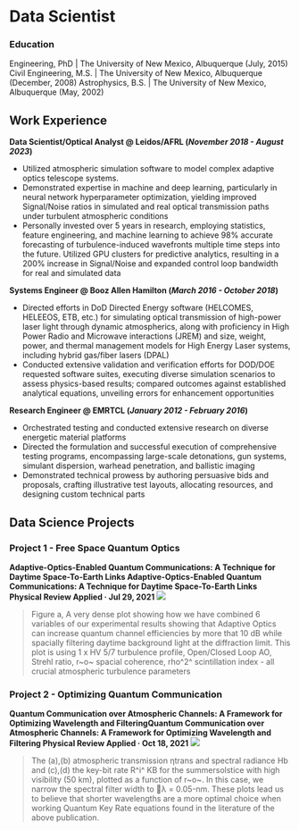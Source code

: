 # Data Scientist

### Education 
Engineering, PhD | The University of New Mexico, Albuquerque (July, 2015)
Civil Engineering, M.S. | The University of New Mexico, Albuquerque (December, 2008)
Astrophysics, B.S. | The University of New Mexico, Albuquerque (May, 2002)

## Work Experience
**Data Scientist/Optical Analyst @ Leidos/AFRL (_November 2018 - August 2023_)**
- Utilized atmospheric simulation software to model complex adaptive optics telescope systems.
- Demonstrated expertise in machine and deep learning, particularly in neural network hyperparameter optimization, yielding improved Signal/Noise ratios in simulated and real optical transmission paths under turbulent atmospheric conditions
- Personally invested over 5 years in research, employing statistics, feature engineering, and machine learning to achieve 98% accurate forecasting of turbulence-induced wavefronts multiple time steps into the future. Utilized GPU clusters for predictive analytics, resulting in a 200% increase in Signal/Noise and expanded control loop bandwidth for real and simulated data

**Systems Engineer @ Booz Allen Hamilton (_March 2016 - October 2018_)**
- Directed efforts in DoD Directed Energy software (HELCOMES, HELEEOS, ETB, etc.) for simulating optical transmission of high-power laser light through dynamic atmospherics, along with proficiency in High Power Radio and Microwave interactions (JREM) and size, weight, power, and thermal management models for High Energy Laser systems, including hybrid gas/fiber lasers (DPAL)
- Conducted extensive validation and verification efforts for DOD/DOE requested software suites, executing diverse simulation scenarios to assess physics-based results; compared outcomes against established analytical equations, unveiling errors for enhancement opportunities

**Research Engineer @ EMRTCL (_January 2012 - February 2016_)**
- Orchestrated testing and conducted extensive research on diverse energetic material platforms
- Directed the formulation and successful execution of comprehensive testing programs, encompassing large-scale detonations, gun systems, simulant dispersion, warhead penetration, and ballistic imaging
- Demonstrated technical prowess by authoring persuasive bids and proposals, crafting illustrative test layouts, allocating resources, and designing custom technical parts

## Data Science Projects

### Project 1 - Free Space Quantum Optics

**Adaptive-Optics-Enabled Quantum Communications: A Technique for Daytime Space-To-Earth Links Adaptive-Optics-Enabled Quantum Communications: A Technique for Daytime Space-To-Earth Links
Physical Review Applied · Jul 29, 2021**
![](https://github.com/mark96harris/mark96harris.github.io/assets/126911211/716d490a-cf41-49a3-a0f6-05910c2e3642)

> Figure a, A very dense plot showing how we have combined 6 variables of our experimental results showing that Adaptive Optics can increase quantum channel efficiencies by more that 10 dB while spacially filtering daytime background light at the diffraction limit.  This plot is using 1 x HV 5/7 turbulence profile, Open/Closed Loop AO, Strehl ratio, r~o~ spacial coherence, rho^2^ scintillation index - all crucial atmospheric turbulence parameters

### Project 2 - Optimizing Quantum Communication 

**Quantum Communication over Atmospheric Channels: A Framework for Optimizing Wavelength and FilteringQuantum Communication over Atmospheric Channels: A Framework for Optimizing Wavelength and Filtering
Physical Review Applied · Oct 18, 2021**
![](https://github.com/mark96harris/mark96harris.github.io/assets/126911211/dd6cc096-3716-4645-b421-0dc581c2d43f)


> The (a),(b) atmospheric transmission ηtrans and spectral radiance Hb and (c),(d) the key-bit rate R^i^ KB for the summersolstice with high visibility (50 km), plotted as a function of r~o~. In this case, we narrow the spectral filter width to λ = 0.05-nm.  These plots lead us to believe that shorter wavelengths are a more optimal choice when working Quantum Key Rate equations found in the literature of the above publication.

